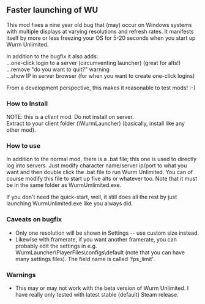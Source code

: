 ## Faster launching of WU
This mod fixes a nine year old bug that (may) occur on Windows systems with multiple displays at varying resolutions and refresh rates. It manifests itself by more or less freezing your OS for 5-20 seconds when you start up Wurm Unlimited.  

In addition to the bugfix it also adds:  
...one-click login to a server (circumventing launcher) (great for alts!)  
...remove "do you want to quit?" warning  
...show IP in server browser (for when you want to create one-click logins)  

From a development perspective, this makes it reasonable to test mods! :-)  

### How to Install  
NOTE: this is a _client_ mod. Do not install on server.  
Extract to your client folder (\WurmLauncher) (basically, install like any other mod).  

### How to use  
In addition to the normal mod, there is a .bat file; this one is used to directly log into servers. Just modify character name/server ip/port to what you want and then double click the .bat file to run Wurm Unlimited. You can of course modify this file to start up five alts or whatever too. Note that it must be in the same folder as WurmUmlimited.exe.  

If you don't need the quick-start, well, it still does all the rest by just launching WurmUnlimited.exe like you always did.  

### Caveats on bugfix
- Only one resolution will be shown in Settings -- use custom size instead.  
- Likewise with framerate, if you want another framerate, you can probably edit the settings in e.g. WurmLauncher\PlayerFiles\configs\default (note that you can have many settings files). The field name is called 'fps_limit'.  

### Warnings
- This may or may not work with the beta version of Wurm Unlimited. I have really only tested with latest stable (default) Steam release.  


